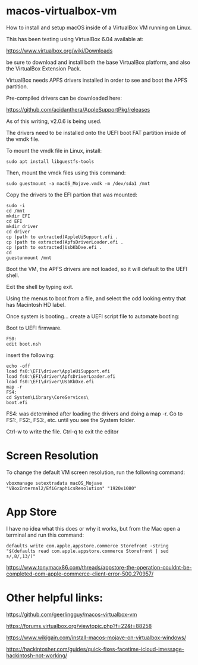 # macos-virtualbox-vm
How to install and setup macOS inside of a VirtualBox VM running on Linux.

This has been testing using VirtualBox 6.04 available at:

https://www.virtualbox.org/wiki/Downloads

be sure to download and install both the base VirtualBox platform, and also the VirtualBox Extension Pack.

VirtualBox needs APFS drivers installed in order to see and boot the APFS partition.

Pre-compiled drivers can be downloaded here:

https://github.com/acidanthera/AppleSupportPkg/releases

As of this writing, v2.0.6 is being used.

The drivers need to be installed onto the UEFI boot FAT partition inside of the vmdk file.  

To mount the vmdk file in Linux, install:

```
sudo apt install libguestfs-tools
```

Then, mount the vmdk files using this command:

```
sudo guestmount -a macOS_Mojave.vmdk -m /dev/sda1 /mnt
```

Copy the drivers to the EFI partion that was mounted:

```
sudo -i
cd /mnt
mkdir EFI
cd EFI
mkdir driver
cd driver
cp (path to extracted)AppleUiSupport.efi .
cp (path to extracted)ApfsDriverLoader.efi .
cp (path to extracted)UsbKbDxe.efi .
cd
guestunmount /mnt
```
 
Boot the VM, the APFS drivers are not loaded, so it will default to the UEFI shell.

Exit the shell by typing exit.

Using the menus to boot from a file, and select the odd looking entry that has Macintosh HD label.

Once system is booting... create a UEFI script file to automate booting:

Boot to UEFI firmware.

```
FS0:
edit boot.nsh
```

insert the following:

```
echo -off
load fs0:\EFI\driver\AppleUiSupport.efi
load fs0:\EFI\driver\ApfsDriverLoader.efi
load fs0:\EFI\driver\UsbKbDxe.efi
map -r
FS4:
cd System\Library\CoreServices\
boot.efi
```

FS4: was determined after loading the drivers and doing a map -r.  Go to FS1:, FS2:, FS3:, etc. until you see the System folder.

Ctrl-w to write the file. Ctrl-q to exit the editor

# Screen Resolution

To change the default VM screen resolution, run the following command:

```
vboxmanage setextradata macOS_Mojave "VBoxInternal2/EfiGraphicsResolution" "1920x1080"
```
# App Store

I have no idea what this does or why it works, but from the Mac open a terminal and run this command:

```
defaults write com.apple.appstore.commerce Storefront -string "$(defaults read com.apple.appstore.commerce Storefront | sed s/,8/,13/)"
```

https://www.tonymacx86.com/threads/appstore-the-operation-couldnt-be-completed-com-apple-commerce-client-error-500.270957/


# Other helpful links:

https://github.com/geerlingguy/macos-virtualbox-vm

https://forums.virtualbox.org/viewtopic.php?f=22&t=88258

https://www.wikigain.com/install-macos-mojave-on-virtualbox-windows/

https://hackintosher.com/guides/quick-fixes-facetime-icloud-imessage-hackintosh-not-working/



